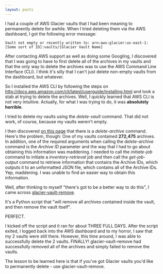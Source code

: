 ```yaml
---
layout: posts
---
```


I had a couple of AWS Glacier vaults that I had been meaning to permanently delete for awhile.  When I tried deleting them via the AWS dashboard, I got the following error message:

    Vault not empty or recently written to: arn:aws:glacier:us-east-1:[Some sort of ID]:vaults/[Glacier Vault Name]

After contacting AWS support as well as doing some Googling, I discovered that I was going to have to first delete all of the archives in my vaults and that the only way to delete the archives was to use the AWS Command Line Interface (CLI).  I think it's silly that I can't just delete non-empty vaults from the dashboard, but whatever.

So I installed the AWS CLI by following the steps on http://docs.aws.amazon.com/cli/latest/userguide/installing.html and took a stab at trying to delete the archives.  Well, I quickly learned that AWS CLI is not very intuitive.  Actually, for what I was trying to do, it was **absolutely horrible**.

I tried to delete my vaults using the *delete-vault* command.  That did not work, of course, because my vaults weren't empty.

I then discovered [on this page](http://docs.aws.amazon.com/cli/latest/reference/glacier/index.html) that there is a *delete-archive* command.  Here's the problem, though:  One of my vaults contained **272,475** archives.  In addition, one of the required arguments when calling the *delete-archive* command is the *Archive ID* parameter and the way that I had to go about obtaining this information was maddening.  I needed to call the *initiate-job* command to initiate a *inventory-retrieval* job and then call the *get-job-output* command to retrieve information that contains the Archive IDs, which outputs it to an unformatted JSON file, which contains all of the Archive IDs.  Yep, maddening.  I was unable to find an easier way to obtain this information.

Well, after thinking to myself "there's got to be a better way to do this", I came across [glacier-vault-remove](https://github.com/leeroybrun/glacier-vault-remove).

It's a Python script that "will remove all archives contained inside the vault, and then remove the vault itself".

PERFECT.

I kicked off the script and it ran for about THREE FULL DAYS.  After the script exited, I logged back into the AWS dashboard and to my horror, I saw that my 2 vaults were still there.  However, this time around, I was able to successfully delete the 2 vaults.  FINALLY!  glacier-vault-remove had successfully removed all of the archives and simply failed to remove the vaults.

The lesson to be learned here is that if you've got Glacier vaults you'd like to permanently delete - use glacier-vault-remove.
